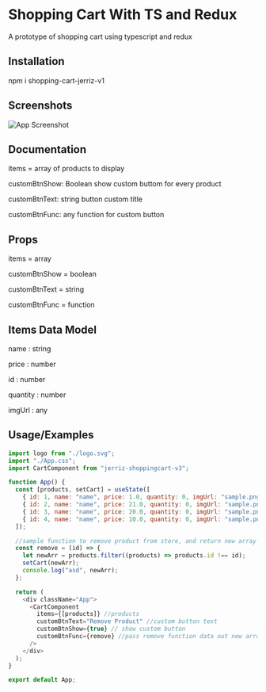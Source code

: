 # Shopping Cart With TS and Redux

A prototype of shopping cart using typescript and redux

## Installation

npm i shopping-cart-jerriz-v1

## Screenshots

![App Screenshot](https://i.ibb.co/PhmDrMz/ccc.png)

## Documentation

items = array of products to display

customBtnShow: Boolean show custom buttom for every product

customBtnText: string button custom title

customBtnFunc: any function for custom button

## Props

items = array

customBtnShow = boolean

customBtnText = string

customBtnFunc = function

## Items Data Model

name : string

price : number

id : number

quantity : number

imgUrl : any

## Usage/Examples

```javascript
import logo from "./logo.svg";
import "./App.css";
import CartComponent from "jerriz-shoppingcart-v3";

function App() {
  const [products, setCart] = useState([
    { id: 1, name: "name", price: 1.0, quantity: 0, imgUrl: "sample.png" },
    { id: 2, name: "name", price: 21.0, quantity: 0, imgUrl: "sample.png" },
    { id: 3, name: "name", price: 20.0, quantity: 0, imgUrl: "sample.png" },
    { id: 4, name: "name", price: 10.0, quantity: 0, imgUrl: "sample.png" },
  ]);

  //sample function to remove product from store, and return new array
  const remove = (id) => {
    let newArr = products.filter((products) => products.id !== id);
    setCart(newArr);
    console.log("asd", newArr);
  };

  return (
    <div className="App">
      <CartComponent
        items={[products]} //products
        customBtnText="Remove Product" //custom button text
        customBtnShow={true} // show custom button
        customBtnFunc={remove} //pass remove function data out new array from mini app
      />
    </div>
  );
}

export default App;
```
